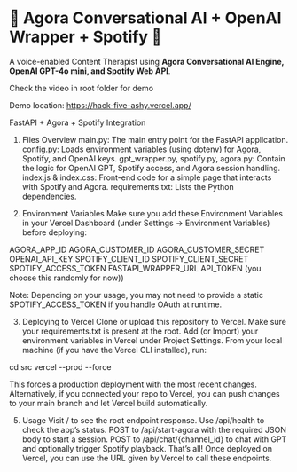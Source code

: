 # 🎤 Agora Conversational AI + OpenAI Wrapper + Spotify 🎵

A voice-enabled Content Therapist using **Agora Conversational AI Engine, OpenAI GPT-4o mini, and Spotify Web API**. 

Check the video in root folder for demo

Demo location:
https://hack-five-ashy.vercel.app/

FastAPI + Agora + Spotify Integration

1. Files Overview
main.py: The main entry point for the FastAPI application.
config.py: Loads environment variables (using dotenv) for Agora, Spotify, and OpenAI keys.
gpt_wrapper.py, spotify.py, agora.py: Contain the logic for OpenAI GPT, Spotify access, and Agora session handling.
index.js & index.css: Front-end code for a simple page that interacts with Spotify and Agora.
requirements.txt: Lists the Python dependencies.

2. Environment Variables
Make sure you add these Environment Variables in your Vercel Dashboard (under Settings → Environment Variables) before deploying:

AGORA_APP_ID
AGORA_CUSTOMER_ID
AGORA_CUSTOMER_SECRET
OPENAI_API_KEY
SPOTIFY_CLIENT_ID
SPOTIFY_CLIENT_SECRET
SPOTIFY_ACCESS_TOKEN
FASTAPI_WRAPPER_URL
API_TOKEN (you choose this randomly for now))

Note: Depending on your usage, you may not need to provide a static SPOTIFY_ACCESS_TOKEN if you handle OAuth at runtime.

3. Deploying to Vercel
Clone or upload this repository to Vercel.
Make sure your requirements.txt is present at the root.
Add (or Import) your environment variables in Vercel under Project Settings.
From your local machine (if you have the Vercel CLI installed), run:

cd src
vercel --prod --force

This forces a production deployment with the most recent changes.
Alternatively, if you connected your repo to Vercel, you can push changes to your main branch and let Vercel build automatically.

5. Usage
Visit / to see the root endpoint response.
Use /api/health to check the app’s status.
POST to /api/start-agora with the required JSON body to start a session.
POST to /api/chat/{channel_id} to chat with GPT and optionally trigger Spotify playback.
That’s all! Once deployed on Vercel, you can use the URL given by Vercel to call these endpoints.